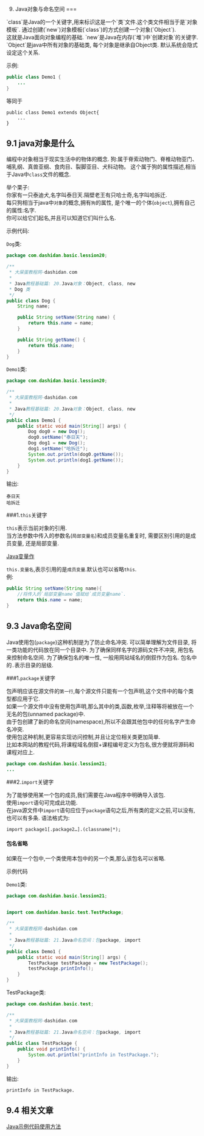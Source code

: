 9. Java对象与命名空间
===

<div class="jumbotron">
<p>`class`是Java的一个关键字,用来标识这是一个`类`文件.这个类文件相当于是`对象模板`. 通过创建(`new`)对象模板(`class`)的方式创建一个对象(`Object`).<br>
这就是Java面向对象编程的基础. `new`是Java在内存(`堆`)中`创建对象`的关键字.<br>
`Object`是java中所有对象的基础类, 每个对象是继承自Object类. 默认系统会隐式设定这个关系. </p>  
</div>

示例:
```java
public class Demo1 {
	...
}
```
等同于
```
public class Demo1 extends Object{
	...
}
```

9.1 java对象是什么
---

编程中对象相当于现实生活中的物体的概念.
狗:属于脊索动物门、脊椎动物亚门、哺乳纲、真兽亚纲、食肉目、裂脚亚目、犬科动物。
这个属于狗的属性描述,相当于Java中`class`文件的概念.

举个栗子:    
你家有一只泰迪犬,名字叫泰日天.隔壁老王有只哈士奇,名字叫哈拆迁.   
每只狗相当于java中`对象`的概念,拥有`狗`的属性, 是个唯一的个体(`object`),拥有自己的属性:名字.   
你可以给它们起名,并且可以知道它们叫什么名.   

示例代码:  

`Dog`类:
```java
package com.dashidan.basic.lession20;

/**
 * 大屎蛋教程网-dashidan.com
 *
 * Java教程基础篇: 20.Java对象：Object, class, new
 * Dog 类
 */
public class Dog {
    String name;

    public String setName(String name) {
        return this.name = name;
    }

    public String getName() {
        return this.name;
    }
}

```
`Demo1`类:

```java
package com.dashidan.basic.lession20;

/**
 * 大屎蛋教程网-dashidan.com
 *
 * Java教程基础篇: 20.Java对象：Object, class, new
 */
public class Demo1 {
    public static void main(String[] args) {
        Dog dog0 = new Dog();
        dog0.setName("泰日天");
        Dog dog1 = new Dog();
        dog1.setName("哈拆迁");
        System.out.println(dog0.getName());
        System.out.println(dog1.getName());
    }
}

```
输出:

	泰日天
	哈拆迁

###1.`this`关键字

`this`表示当前对象的引用.      
当方法参数中传入的参数名(`局部变量名`)和成员变量名重复时, 需要区别引用的是成员变量, 还是局部变量.   

<a href="http://localhost/article/java/basic/Java变量.html">Java变量作</a>

`this.变量名`,表示引用的是`成员变量`.默认也可以省略`this`.   
例:
```java
public String setName(String name){
	//将传入的`局部变量name`值赋给`成员变量name`.
	return this.name = name;	
}
```

9.3 Java命名空间
---

Java使用包(`package`)这种机制是为了防止命名冲突. 可以简单理解为文件目录, 将一类功能的代码放在同一个目录中. 
为了确保同样名字的源码文件不冲突, 用包名来控制命名空间. 为了确保包名的唯一性, 一般用网站域名的倒叙作为包名. 
包名中的`.`表示目录的层级.
  

###1.`package`关键字

包声明应该在源文件的`第一行`,每个源文件只能有一个包声明,这个文件中的每个类型都应用于它.   
如果一个源文件中没有使用包声明,那么其中的类,函数,枚举,注释等将被放在一个无名的包(unnamed package)中.   
由于包创建了新的命名空间(namespace),所以不会跟其他包中的任何名字产生命名冲突.   
使用包这种机制,更容易实现访问控制,并且让定位相关类更加简单.   
比如本网站的教程代码,将课程域名倒叙+课程编号定义为包名,很方便就将源码和课程对应上.

```java
package com.dashidan.basic.lession21;
...
```

###2.`import`关键字


为了能够使用某一个包的成员,我们需要在Java程序中明确导入该包.   
使用`import`语句可完成此功能.   
在java源文件中`import`语句应位于`package`语句之后,所有类的定义之前,可以没有,也可以有多条.
语法格式为:

	import package1[.package2…].(classname|*);
  
<div class="bs-callout bs-callout-warning">
    <h4>包名省略</h4>
	<p>如果在一个包中,一个类使用本包中的另一个类,那么该包名可以省略.</p>
</div>

示例代码

`Demo1`类:
```java
package com.dashidan.basic.lession21;


import com.dashidan.basic.test.TestPackage;

/**
 * 大屎蛋教程网-dashidan.com
 *
 * Java教程基础篇: 21.Java命名空间：包package, import
 */
public class Demo1 {
    public static void main(String[] args) {
        TestPackage testPackage = new TestPackage();
        testPackage.printInfo();
    }
}

```
TestPackage类:

```java
package com.dashidan.basic.test;

/**
 * 大屎蛋教程网-dashidan.com
 *
 * Java教程基础篇: 21.Java命名空间：包package, import
 */
public class TestPackage {
    public void printInfo() {
        System.out.println("printInfo in TestPackage.");
    }
}

```

输出:

	printInfo in TestPackage.

9.4 相关文章
---
[Java示例代码使用方法](http://localhost/article/java/addenda/Java示例代码使用方法.html)   